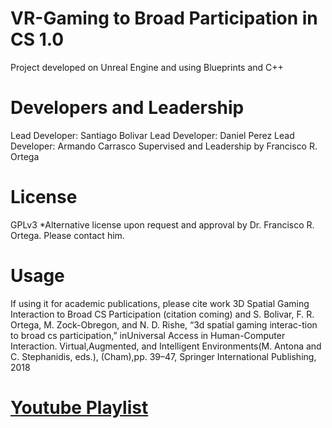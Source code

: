 # VR-Gaming to Broad Participation in CS 1.0

Project developed on Unreal Engine and using Blueprints and C++

# Developers and Leadership
Lead Developer: Santiago Bolivar
Lead Developer: Daniel Perez
Lead Developer: Armando Carrasco
Supervised and Leadership by Francisco R. Ortega 

# License 

GPLv3 
*Alternative license upon request and approval by Dr. Francisco R. Ortega. Please contact him. 

# Usage

If using it for academic publications, please cite work 3D Spatial Gaming Interaction to Broad CS Participation (citation coming) and  S. Bolivar, F. R. Ortega, M. Zock-Obregon, and N. D. Rishe, “3d spatial gaming interac-tion to broad cs participation,” inUniversal Access in Human-Computer Interaction. Virtual,Augmented,  and  Intelligent  Environments(M.  Antona  and  C.  Stephanidis,  eds.),  (Cham),pp. 39–47, Springer International Publishing, 2018

# [Youtube Playlist](https://www.youtube.com/playlist?list=PLG3lylzOg8Fj7BZp57IrP-CCdzeRuX5sl)


